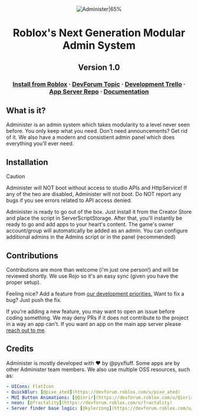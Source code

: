 <div align="center">
 
![Administer|65%](/.readme/Administer-Text.png)

# Roblox's Next Generation Modular Admin System
## Version 1.0

### [Install from Roblox]() · [DevForum Topic]() · [Development Trello]() · [App Server Repo]() · [Documentation](https://administer-docs.notpyx.me)

</div>

## What is it?

Administer is an admin system which takes modularity to a level never seen before. You only keep what you need. Don't need announcements? Get rid of it.
We also have a modern and consistient admin panel which does everything you'll ever need.


## Installation

> [!CAUTION]
> Administer will NOT boot without access to studio APIs and HttpService! If any of the two are disabled, Administer will not boot. Do NOT report any bugs if you see errors related to API access denied.

Administer is ready to go out of the box. Just install it from the Creator Store and place the script in ServerScriptStorage.
After that, you'll instantly be ready to go and add apps to your heart's content. The game's owner account/group will automatically be added as an admin. You can configure additional admins in the Admins script or in the panel (recommended)

## Contributions

Contributions are more than welcome (i'm just one person!) and will be reviewed shortly. We use Rojo so it's an easy sync (given you have the proper setup).

Feeling nice? Add a feature from [our development priorities.](https://trello.com/b/GA5Kc0vB/administer) Want to fix a bug? Just push the fix. 

If you're adding a new feature, you may want to open an issue before coding something. We may deny PRs if it does not contribute to the project in a way an app can't. If you want an app on the main app server please [reach out to me](https://discord.com/users/449950252397494274).

## Credits

Administer is mostly developed with :heart: by @pyxfluff. Some apps are by other Administer team members. We also use multiple OSS resources, such as:

```yaml
- UICons: FlatIcon
- QuickBlur: [@pixe_ated](https://devforum.roblox.com/u/pixe_ated)
- MUI Button Animations: [@Qinrir](https://devforum.roblox.com/u/Qinrir)
- neon: [@fractality](https://devforum.roblox.com/u/fractality)
- Server finder base logic: [@kylerzong](https://devforum.roblox.com/u/kylerzong)""
```
